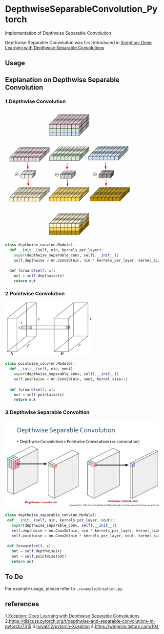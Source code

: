 # DepthwiseSeparableConvolution_Pytorch
Implementation of Depthwise Separable Convolution

Depthwise Separable Convolution was first introduced in [Xception: Deep Learning with Depthwise Separable Convolutions
](https://arxiv.org/pdf/1610.02357.pdf)

## Usage


## Explanation on Depthwise Separable Convolution
### 1.Depthwise Convolution
![depthwise](./images/depthwise.png)


```python
class depthwise_conv(nn.Module): 
  def __init__(self, nin, kernels_per_layer): 
    super(depthwise_separable_conv, self).__init__() 
    self.depthwise = nn.Conv2d(nin, nin * kernels_per_layer, kernel_size=3, padding=1, groups=nin) 
  
  def forward(self, x): 
    out = self.depthwise(x) 
    return out
 ```

### 2.Pointwise Convolution
![pointwise](./images/pointwise.png)

```python
class pointwise_conv(nn.Module):
  def __init__(self, nin, nout): 
    super(depthwise_separable_conv, self).__init__() 
    self.pointwise = nn.Conv2d(nin, nout, kernel_size=1) 
    
  def forward(self, x): 
    out = self.pointwise(x) 
    return out
 ```
### 3.Depthwise Separable Convoltion
![DepthwiseSeparable](./images/DepthwiseSeparable.jpeg)

 ```python
class depthwise_separable_conv(nn.Module):
  def __init__(self, nin, kernels_per_layer, nout): 
    super(depthwise_separable_conv, self).__init__() 
    self.depthwise = nn.Conv2d(nin, nin * kernels_per_layer, kernel_size=3, padding=1, groups=nin) 
    self.pointwise = nn.Conv2d(nin * kernels_per_layer, nout, kernel_size=1) 
   
  def forward(self, x): 
    out = self.depthwise(x) 
    out = self.pointwise(out) 
    return out
 ```
 
 
## To Do
For example usage, please refer to `./example/Xception.py`.

## references

1.[Xception: Deep Learning with Depthwise Separable Convolutions](https://arxiv.org/pdf/1610.02357.pdf)
2.https://discuss.pytorch.org/t/depthwise-and-separable-convolutions-in-pytorch/7315
3.[hoya012/pytorch-Xception](https://github.com/hoya012/pytorch-Xception)
4.https://wingnim.tistory.com/104
